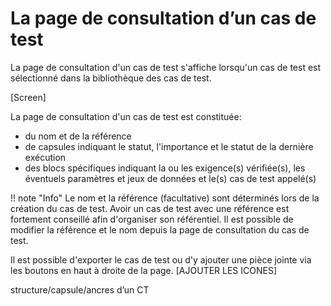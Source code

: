 # La page de consultation d’un cas de test

La page de consultation d'un cas de test s'affiche lorsqu'un cas de test est sélectionné dans la bibliothèque des cas de test.

[Screen]

La page de consultation d'un cas de test est constituée:
- du nom et de la référence
- de capsules indiquant le statut, l'importance et le statut de la dernière exécution
- des blocs spécifiques indiquant la ou les exigence(s) vérifiée(s), les éventuels paramètres et jeux de données et le(s) cas de test appelé(s)

!! note "Info"
	Le nom et la référence (facultative) sont déterminés lors de la création du cas de test. Avoir un cas de test avec une référence est fortement conseillé afin d'organiser son référentiel. Il est possible de modifier la référence et le nom depuis la page de consultation du cas de test.

Il est possible d'exporter le cas de test ou d'y ajouter une pièce jointe via les boutons en haut à droite de la page. [AJOUTER LES ICONES]



structure/capsule/ancres d’un CT
<!--stackedit_data:
eyJoaXN0b3J5IjpbLTEyOTQ0MDM5MTEsLTIwNjMxNTMzMjgsLT
c4ODY2NjkxNiwtMjA2NDUxMDM3Ml19
-->
